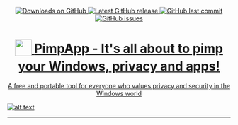 <p align="center">  <p align="center">
	
<a href="https://github.com/mirinsoft/pimpapp/releases" target="_blank">
<img alt="Downloads on GitHub" src="https://img.shields.io/github/downloads/mirinsoft/pimpapp/total.svg?style=flat-square" />
</a>
 
<a href="https://github.com/mirinsoft/pimpapp/releases/latest" target="_blank">
 <img alt="Latest GitHub release" src="https://img.shields.io/github/release/mirinsoft/pimpapp.svg?style=flat-square" />
</a>

<a href="https://github.com/mirinsoft/pimpapp/commits/master">
<img src="https://img.shields.io/github/last-commit/mirinsoft/pimpapp.svg?style=flat-square&logo=github&logoColor=white"
alt="GitHub last commit">
<a href="https://github.com/mirinsoft/pimpapp/issues">
<img src="https://img.shields.io/github/issues-raw/mirinsoft/pimpapp.svg?style=flat-square&logo=github&logoColor=white"
alt="GitHub issues">   
  
</p>

<h1 align="center">
<sub>
<img  src="https://github.com/mirinsoft/pimpapp/raw/master/icon.ico"
      height="38"
      width="38">
</sub>
	PimpApp - It's all about to pimp your Windows, privacy and apps!
	
</h1>

<p align="center">
A free and portable tool for everyone who values privacy and security in the Windows world
  
![alt text](https://github.com/mirinsoft/pimpapp/blob/master/pimpapp.png)

</p>

*** 
